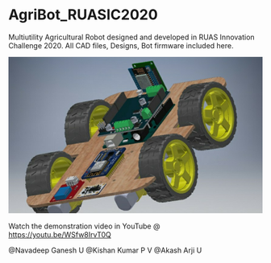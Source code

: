# AgriBot_RUASIC2020
Multiutility Agricultural Robot designed and developed in RUAS Innovation Challenge 2020. All CAD files, Designs, Bot firmware included here.

<img src="https://github.com/NavadeepGaneshU/AgriBot_RUASIC2020/blob/main/CAD%20Models/Full%20view.jpeg">

Watch the demonstration video in YouTube @ https://youtu.be/WSfw8IrvT0Q

@Navadeep Ganesh U
@Kishan Kumar P V
@Akash Arji U
